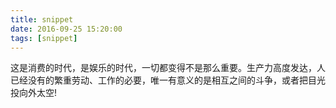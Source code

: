 ```yaml
---
title: snippet
date: 2016-09-25 15:20:00
tags: [snippet]
---
```


这是消费的时代，是娱乐的时代，一切都变得不是那么重要。生产力高度发达，人已经没有的繁重劳动、工作的必要，唯一有意义的是相互之间的斗争，或者把目光投向外太空!
